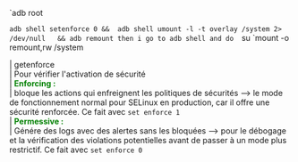 `adb root 

`adb shell setenforce 0 &&  adb shell umount -l -t overlay /system 2> /dev/null   && adb remount
 then i go to adb shell and do 
`su 
`mount -o remount,rw /system 

| getenforce                                                                              
| Pour vérifier l'activation de sécurité                                                                                                                                                                                                                                                                  
| <span style="color: green;">**Enforcing :**</span>                                   
| bloque les actions qui enfreignent les politiques de sécurités --> le mode de fonctionnement normal pour SELinux en production, car il offre une sécurité renforcée. Ce fait avec `set enforce 1`                                                                                                                                                                                                 
| <span style="color: green;">**Permessive :**</span>                                     
| Génére des logs avec des alertes sans les bloquées --> pour le débogage et la vérification des violations potentielles avant de passer à un mode plus restrictif. Ce fait avec `set enforce 0`       